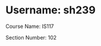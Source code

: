 <!doctype html>
<html lang="en">
    <head>
        <meta charset="utf-8">
        <title>my-first-web-page</title>
    </head>
    <body>
        <h1>Username: sh239</h1>
        <p>Course Name: IS117</p>
        <p>Section Number: 102</p>
    </body>
</html>

